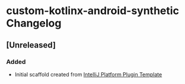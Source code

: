<!-- Keep a Changelog guide -> https://keepachangelog.com -->

# custom-kotlinx-android-synthetic Changelog

## [Unreleased]
### Added
- Initial scaffold created from [IntelliJ Platform Plugin Template](https://github.com/JetBrains/intellij-platform-plugin-template)
